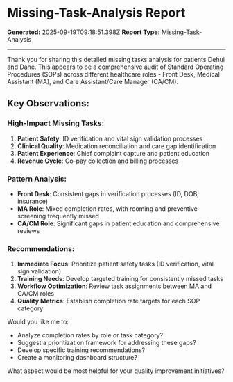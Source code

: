 # Missing-Task-Analysis Report

**Generated:** 2025-09-19T09:18:51.398Z
**Report Type:** Missing-Task-Analysis

---

Thank you for sharing this detailed missing tasks analysis for patients Dehui and Dane. This appears to be a comprehensive audit of Standard Operating Procedures (SOPs) across different healthcare roles - Front Desk, Medical Assistant (MA), and Care Assistant/Care Manager (CA/CM).

## Key Observations:

### **High-Impact Missing Tasks:**
1. **Patient Safety**: ID verification and vital sign validation processes
2. **Clinical Quality**: Medication reconciliation and care gap identification
3. **Patient Experience**: Chief complaint capture and patient education
4. **Revenue Cycle**: Co-pay collection and billing processes

### **Pattern Analysis:**
- **Front Desk**: Consistent gaps in verification processes (ID, DOB, insurance)
- **MA Role**: Mixed completion rates, with rooming and preventive screening frequently missed
- **CA/CM Role**: Significant gaps in patient education and comprehensive reviews

### **Recommendations:**
1. **Immediate Focus**: Prioritize patient safety tasks (ID verification, vital sign validation)
2. **Training Needs**: Develop targeted training for consistently missed tasks
3. **Workflow Optimization**: Review task assignments between MA and CA/CM roles
4. **Quality Metrics**: Establish completion rate targets for each SOP category

Would you like me to:
- Analyze completion rates by role or task category?
- Suggest a prioritization framework for addressing these gaps?
- Develop specific training recommendations?
- Create a monitoring dashboard structure?

What aspect would be most helpful for your quality improvement initiatives?